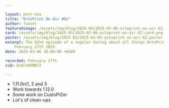 ```yaml
---

layout: post-ooa
title: "OctoPrint On Air #62"
author: foosel
featuredimage: /assets/img/blog/2025-03/2025-03-06-octoprint-on-air-62-card.png
card: /assets/img/blog/2025-03/2025-03-06-octoprint-on-air-62-card.png
poster: /assets/img/blog/2025-03/2025-03-06-octoprint-on-air-62-poster.png
excerpt: The 62nd episode of a regular devlog about all things OctoPrint which was recorded on 
    February 27th 2025.
date: 2025-03-06 16:00:00 +0100

recorded: February 27th
vid: Du6CYA0NMJI

---
```


- 1.11.0rc1, 2 and 3
- Work towards 1.12.0
- Some work on CustoPiZer
- Lot's of clean-ups
